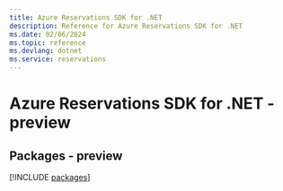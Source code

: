 ```yaml
---
title: Azure Reservations SDK for .NET
description: Reference for Azure Reservations SDK for .NET
ms.date: 02/06/2024
ms.topic: reference
ms.devlang: dotnet
ms.service: reservations
---
```

# Azure Reservations SDK for .NET - preview
## Packages - preview
[!INCLUDE [packages](reservations-index.md)]